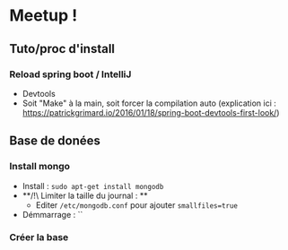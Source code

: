 # Meetup !

## Tuto/proc d'install

### Reload spring boot / IntelliJ

* Devtools
* Soit "Make" à la main, soit forcer la compilation auto (explication ici : https://patrickgrimard.io/2016/01/18/spring-boot-devtools-first-look/)
 
## Base de donées

### Install mongo

* Install : `sudo apt-get install mongodb`
* **/!\ Limiter la taille du journal : **
    * Editer `/etc/mongodb.conf` pour ajouter `smallfiles=true`
* Démmarrage : ``

### Créer la base 
